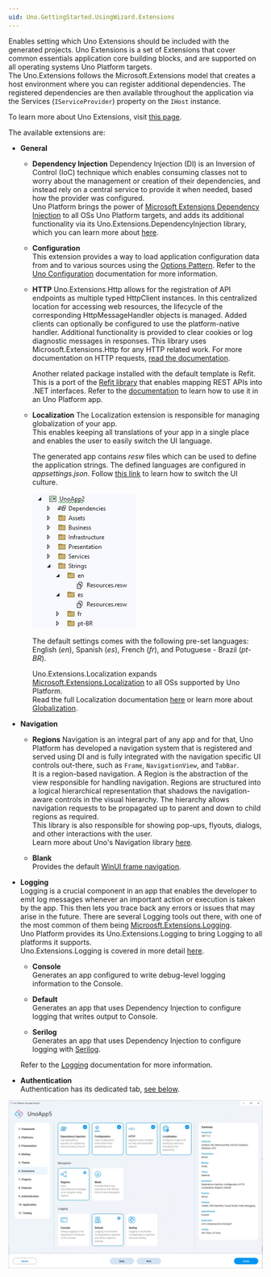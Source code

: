 ```yaml
---
uid: Uno.GettingStarted.UsingWizard.Extensions
---
```


Enables setting which Uno Extensions should be included with the generated projects.
Uno Extensions is a set of Extensions that cover common essentials application core building blocks, and are supported on all operating systems Uno Platform targets.  
The Uno.Extensions follows the Microsoft.Extensions model that creates a host environment where you can register additional dependencies. The registered dependencies are then available throughout the application via the Services (`IServiceProvider`) property on the `IHost` instance.
    
To learn more about Uno Extensions, visit [this page](xref:Overview.Features).
    
The available extensions are:
    
- **General**
  - **Dependency Injection**
    Dependency Injection (DI) is an Inversion of Control (IoC) technique which enables consuming classes not to worry about the management or creation of their dependencies, and instead rely on a central service to provide it when needed, based how the provider was configured.      
    Uno Platform brings the power of [Microsoft Extensions Dependency Injection](https://learn.microsoft.com/en-us/dotnet/core/extensions/dependency-injection) to all OSs Uno Platform targets, and adds its additional functionality via its Uno.Extensions.DependencyInjection library, which you can learn more about [here](xref:Overview.DependencyInjection).

  - **Configuration**  
    This extension provides a way to load application configuration data from and to various sources using the [Options Pattern](https://learn.microsoft.com/en-us/dotnet/core/extensions/options).
    Refer to the [Uno Configuration](xref:Overview.Configuration) documentation for more information.

  - **HTTP**
    Uno.Extensions.Http allows for the registration of API endpoints as multiple typed HttpClient instances. In this centralized location for accessing web resources, the lifecycle of the corresponding HttpMessageHandler objects is managed. Added clients can optionally be configured to use the platform-native handler. Additional functionality is provided to clear cookies or log diagnostic messages in responses. This library uses Microsoft.Extensions.Http for any HTTP related work.
    For more documentation on HTTP requests, [read the documentation](xref:Overview.Http).

    Another related package installed with the default template is Refit. This is a port of the [Refit library](https://github.com/reactiveui/refit) that enables mapping REST APIs into .NET interfaces.
    Refer to the [documentation](xref:Overview.Http#refit) to learn how to use it in an Uno Platform app.

  - **Localization**
    The Localization extension is responsible for managing globalization of your app.  
    This enables keeping all translations of your app in a single place and enables the user to easily switch the UI language.

    The generated app contains *resw* files which can be used to define the application strings. The defined languages are configured in *appsettings.json*. Follow [this link](Learn.Tutorials.Localization.HowToUseLocalization#3-update-the-ui-culture-with-localizationsettings) to learn how to switch the UI culture.

    ![](Assets/localization.jpg)
    
    The default settings comes with the following pre-set languages: English (*en*), Spanish (*es*), French (*fr*), and Potuguese - Brazil (*pt-BR*).

    Uno.Extensions.Localization expands [Microsoft.Extensions.Localization](https://learn.microsoft.com/en-us/dotnet/core/extensions/localization) to all OSs supported by Uno Platform.  
    Read the full Localization documentation [here](xref:Overview.Localization) or learn more about [Globalization](https://learn.microsoft.com/en-us/dotnet/core/extensions/globalization).

- **Navigation**
  - **Regions**
    Navigation is an integral part of any app and for that, Uno Platform has developed a navigation system that is registered and served using DI and is fully integrated with the navigation specific UI controls out-there, such as `Frame`, `NavigationView`, and `TabBar`.  
    It is a region-based navigation. A Region is the abstraction of the view responsible for handling navigation. Regions are structured into a logical hierarchical representation that shadows the navigation-aware controls in the visual hierarchy. The hierarchy allows navigation requests to be propagated up to parent and down to child regions as required.  
    This library is also responsible for showing pop-ups, flyouts, dialogs, and other interactions with the user.  
    Learn more about Uno's Navigation library [here](xref:Overview.Navigation).

  - **Blank**  
    Provides the default [WinUI frame navigation](https://learn.microsoft.com/en-us/uwp/api/windows.ui.xaml.controls.frame).

- **Logging**  
    Logging is a crucial component in an app that enables the developer to emit log messages whenever an important action or execution is taken by the app. This then lets you trace back any errors or issues that may arise in the future.
    There are several Logging tools out there, with one of the most common of them being [Microosft.Extensions.Logging](https://learn.microsoft.com/en-us/dotnet/core/extensions/logging).  
    Uno Platform provides its Uno.Extensions.Logging to bring Logging to all platforms it supports.      
    Uno.Extensions.Logging is covered in more detail [here](xref:Overview.Logging).

  - **Console**  
  Generates an app configured to write debug-level logging information to the Console.

  - **Default**  
  Generates an app that uses Dependency Injection to configure logging that writes output to Console.

  - **Serilog**  
  Generates an app that uses Dependency Injection to configure logging with [Serilog](https://github.com/serilog/serilog).

  Refer to the [Logging](xref:Overview.Logging) documentation for more information.

- **Authentication**  
  Authentication has its dedicated tab, [see below](#authentication).

![](assets/extensions.jpg)
